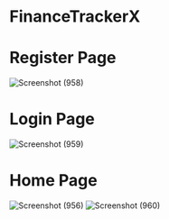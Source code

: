 # FinanceTrackerX

# Register Page
![Screenshot (958)](https://github.com/Yash084/FinanceTrackerX/assets/91718061/6d79e7e0-5bf1-46ed-adfa-aa95bafb68c4)

# Login Page
![Screenshot (959)](https://github.com/Yash084/FinanceTrackerX/assets/91718061/8faac9e3-e0d4-4d0f-a772-209c76d027dd)

# Home Page
![Screenshot (956)](https://github.com/Yash084/FinanceTrackerX/assets/91718061/7028ddf3-a1eb-4171-b7ef-1ce089bfc3e4)
![Screenshot (960)](https://github.com/Yash084/FinanceTrackerX/assets/91718061/eebbded4-2ab3-485e-9c5a-910cacc9f7c2)

